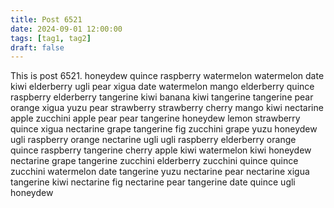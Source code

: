 ```yaml
---
title: Post 6521
date: 2024-09-01 12:00:00
tags: [tag1, tag2]
draft: false
---
```

This is post 6521.
honeydew
quince
raspberry
watermelon
watermelon
date
kiwi
elderberry
ugli
pear
xigua
date
watermelon
mango
elderberry
quince
raspberry
elderberry
tangerine
kiwi
banana
kiwi
tangerine
tangerine
pear
orange
xigua
yuzu
pear
strawberry
strawberry
cherry
mango
kiwi
nectarine
apple
zucchini
apple
pear
pear
tangerine
honeydew
lemon
strawberry
quince
xigua
nectarine
grape
tangerine
fig
zucchini
grape
yuzu
honeydew
ugli
raspberry
orange
nectarine
ugli
ugli
raspberry
elderberry
orange
quince
raspberry
tangerine
cherry
apple
kiwi
watermelon
kiwi
honeydew
nectarine
grape
tangerine
zucchini
elderberry
zucchini
quince
quince
zucchini
watermelon
date
tangerine
yuzu
nectarine
pear
nectarine
xigua
tangerine
kiwi
nectarine
fig
nectarine
pear
tangerine
date
quince
ugli
honeydew
